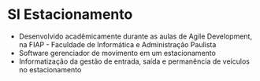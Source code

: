 # SI Estacionamento
 - Desenvolvido acadêmicamente durante as aulas de Agile Development, na FIAP - Faculdade de Informática e Administração Paulista
 - Software gerenciador de movimento em um estacionamento
 - Informatização da gestão de entrada, saída e permanência de veículos no estacionamento
